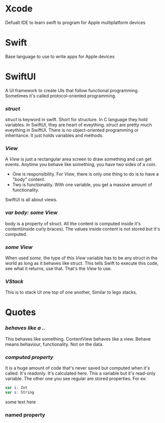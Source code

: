 # Xcode
Defualt IDE to learn swift to program for Apple multiplatform devices

# Swift
Base language to use to write apps for Apple devices

# SwiftUI
A UI framework to create UIs that follow functional programming. Sometimes it's called protocol-oriented programming.

### _struct_
_struct_ is keyword in swift. Short for structure. In C language they hold variables. In SwiftUI, they are heart of eveything. _struct_ are pretty much eveything
in SwiftUI. There is no object-oriented programming or inheritance. It just holds variables and methods.

### _View_
A _View_ is just a rectangular area screen to draw something and can get events. Anytime you behave like something, you have two sides of a coin. <br/> 
- One is responsibility. For _View_, there is only one thing to do is to have a "body" content.<br/>
- Two is functionality. With one variable, you get a massive amount of functionality.<br/>

SwiftUI is all about views.

### _var body: some View_
body is a property of struct. All the content is computed inside it's content(inside curly braces). The values inside content is not stored but it's computed.

### _some View_
When used _some_, the type of this _View_ variable has to be any struct in the world as long as it behaves like struct. This tells Swift to execute this code, see what it returns, use that. That's the _View_ to use.
### _VStack_
This is to stack UI one top of one another, Similar to lego stacks.


# Quotes
### _behaves like a .._
This behaves like something. ContentView behaves like a view. Behave means behaviour, functionality. Not on the data.

### _computed property_
It is a huge amount of code that's never saved but computed when it's called. It's readonly. It's calculated here. This a variable but it's read-only variable. The other one you see regular are stored properties. For ex:<br/>

```swift
var i: Int
var s: String
```
some text here
### named property
### 

